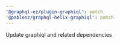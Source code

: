 ```yaml
---
'@graphql-ez/plugin-graphiql': patch
'@pablosz/graphql-helix-graphiql': patch
---
```


Update graphiql and related dependencies
